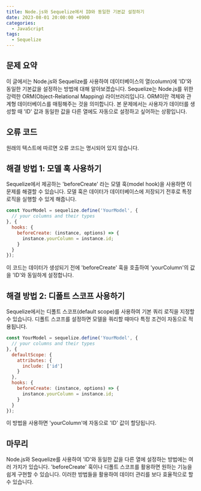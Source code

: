 ```yaml
---
title: Node.js와 Sequelize에서 ID와 동일한 기본값 설정하기
date: 2023-08-01 20:00:00 +0900
categories:
  - JavaScript
tags:
  - Sequelize
---
```


## 문제 요약

이 글에서는 Node.js와 Sequelize를 사용하여 데이터베이스의 열(column)에 'ID'와 동일한 기본값을 설정하는 방법에 대해 알아보겠습니다. Sequelize는 Node.js를 위한 강력한 ORM(Object-Relational Mapping) 라이브러리입니다. ORM이란 객체와 관계형 데이터베이스를 매핑해주는 것을 의미합니다. 본 문제에서는 사용자가 데이터를 생성할 때 'ID' 값과 동일한 값을 다른 열에도 자동으로 설정하고 싶어하는 상황입니다.

## 오류 코드

원래의 텍스트에 따르면 오류 코드는 명시되어 있지 않습니다. 

## 해결 방법 1: 모델 훅 사용하기

Sequelize에서 제공하는 'beforeCreate' 라는 모델 훅(model hook)을 사용하면 이 문제를 해결할 수 있습니다. 모델 훅은 데이터가 데이터베이스에 저장되기 전후로 특정 로직을 실행할 수 있게 해줍니다.

```javascript
const YourModel = sequelize.define('YourModel', {
  // your columns and their types
}, {
  hooks: {
    beforeCreate: (instance, options) => {
      instance.yourColumn = instance.id;
    }
  }
});
```

이 코드는 데이터가 생성되기 전에 'beforeCreate' 훅을 호출하여 'yourColumn'의 값을 'ID'와 동일하게 설정합니다.

## 해결 방법 2: 디폴트 스코프 사용하기

Sequelize에서는 디폴트 스코프(default scope)를 사용하여 기본 쿼리 로직을 지정할 수 있습니다. 디폴트 스코프를 설정하면 모델을 쿼리할 때마다 특정 조건이 자동으로 적용됩니다.

```javascript
const YourModel = sequelize.define('YourModel', {
  // your columns and their types
}, {
  defaultScope: {
    attributes: {
      include: ['id']
    }
  },
  hooks: {
    beforeCreate: (instance, options) => {
      instance.yourColumn = instance.id;
    }
  }
});
```

이 방법을 사용하면 'yourColumn'에 자동으로 'ID' 값이 할당됩니다.

## 마무리

Node.js와 Sequelize를 사용하여 'ID'와 동일한 값을 다른 열에 설정하는 방법에는 여러 가지가 있습니다. 'beforeCreate' 훅이나 디폴트 스코프를 활용하면 원하는 기능을 쉽게 구현할 수 있습니다. 이러한 방법들을 활용하여 데이터 관리를 보다 효율적으로 할 수 있습니다.